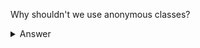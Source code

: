 Why shouldn't we use anonymous classes?

<details><summary>Answer</summary>
Because they add a lot of boilerplate code and make our code less readable.
</details>